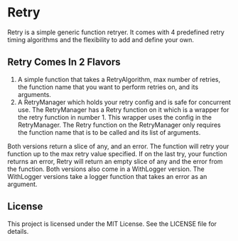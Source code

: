# Retry

Retry is a simple generic function retryer. It comes with 4 predefined retry timing algorithms and the flexibility to add and define your own.

## Retry Comes In 2 Flavors
1. A simple function that takes a RetryAlgorithm, max number of retries, the function name that you want to perform retries on, and its arguments.
2. A RetryManager which holds your retry config and is safe for concurrent use. The RetryManager has a Retry function on it which is a wrapper for the
retry function in number 1. This wrapper uses the config in the RetryManager. The Retry function on the RetryManager only requires the function name
that is to be called and its list of arguments.

Both versions return a slice of any, and an error. The function will retry your function up to the max retry value specified. If on the last try,
your function returns an error, Retry will return an empty slice of any and the error from the function. Both versions also come in a WithLogger version. 
The WithLogger versions take a logger function that takes an error as an argument. 

## License
This project is licensed under the MIT License. See the LICENSE file for details.
